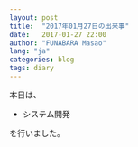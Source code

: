 ```yaml
---
layout: post
title:  "2017年01月27日の出来事"
date:   2017-01-27 22:00
author: "FUNABARA Masao"
lang: "ja"
categories: blog
tags: diary
---
```


本日は、

* システム開発

を行いました。
